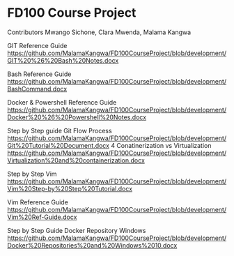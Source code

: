 # FD100 Course Project

Contributors
Mwango Sichone, 
Clara Mwenda,
Malama Kangwa

GIT Reference Guide
https://github.com/MalamaKangwa/FD100CourseProject/blob/development/GIT%20%26%20Bash%20Notes.docx
 
Bash Reference Guide
https://github.com/MalamaKangwa/FD100CourseProject/blob/development/BashCommand.docx

Docker & Powershell Reference Guide
https://github.com/MalamaKangwa/FD100CourseProject/blob/development/Docker%20%26%20Powershell%20Notes.docx

Step by Step guide Git Flow Process
https://github.com/MalamaKangwa/FD100CourseProject/blob/development/Git%20Tutorial%20Document.docx
4
Conatinerization vs Virtualization
https://github.com/MalamaKangwa/FD100CourseProject/blob/development/Virtualization%20and%20containerization.docx

Step by Step Vim
https://github.com/MalamaKangwa/FD100CourseProject/blob/development/Vim%20Step-by%20Step%20Tutorial.docx

Vim Reference Guide
https://github.com/MalamaKangwa/FD100CourseProject/blob/development/Vim%20Ref-Guide.docx

Step by Step Guide Docker Repository Windows 
https://github.com/MalamaKangwa/FD100CourseProject/blob/development/Docker%20Repositories%20and%20Windows%2010.docx
